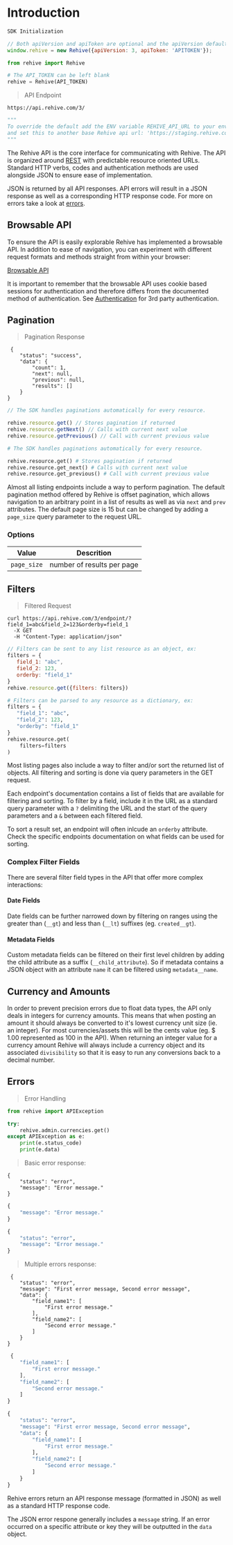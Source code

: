 # Introduction

```javascript
SDK Initialization

// Both apiVersion and apiToken are optional and the apiVersion defaults to 3
window.rehive = new Rehive({apiVersion: 3, apiToken: 'APITOKEN'});
```

```python
from rehive import Rehive

# The API_TOKEN can be left blank
rehive = Rehive(API_TOKEN)
```

> API Endpoint

```
https://api.rehive.com/3/
```

```python
"""
To override the default add the ENV variable REHIVE_API_URL to your environment
and set this to another base Rehive api url: 'https://staging.rehive.com/3/'
"""
```


The Rehive API is the core interface for communicating with Rehive. The API is
organized around [REST](https://en.wikipedia.org/wiki/Representational_state_transfer)
with predictable resource oriented URLs. Standard HTTP verbs, codes and authentication
methods are used alongside JSON to ensure ease of implementation.

JSON is returned by all API responses. API errors will result in a JSON response
as well as a corresponding HTTP response code. For more on errors take a look at [errors](/#errors).

## Browsable API

To ensure the API is easily explorable Rehive has implemented a browsable API.
In addition to ease of navigation, you can experiment with different request
formats and methods straight from within your browser:

[Browsable API](https://api.rehive.com/3/)

<aside class="notice">
It is important to remember that the browsable API uses cookie based sessions
for authentication and therefore differs from the documented method of
authentication. See <a href="/#authorization">Authentication</a> for 3rd party authentication.
</aside>


## Pagination

> Pagination Response

```shell
 {
    "status": "success",
    "data": {
        "count": 1,
        "next": null,
        "previous": null,
        "results": []
    }
}

```

```javascript
// The SDK handles paginations automatically for every resource.

rehive.resource.get() // Stores pagination if returned
rehive.resource.getNext() // Calls with current next value
rehive.resource.getPrevious() // Call with current previous value
```

```python
# The SDK handles paginations automatically for every resource.

rehive.resource.get() # Stores pagination if returned
rehive.resource.get_next() # Calls with current next value
rehive.resource.get_previous() # Call with current previous value
```

Almost all listing endpoints include a way to perform pagination. The default pagination method
offered by Rehive is offset pagination, which allows navigation to an arbitrary point in
a list of results as well as via `next` and `prev` attributes. The default page size is 15 but
can be changed by adding a `page_size` query parameter to the request URL.

### Options

Value | Descrition
--- | ---
`page_size` | number of results per page


## Filters

> Filtered Request

```shell
curl https://api.rehive.com/3/endpoint/?field_1=abc&field_2=123&orderby=field_1
  -X GET
  -H "Content-Type: application/json"
```

```javascript
// Filters can be sent to any list resource as an object, ex:
filters = {
   field_1: "abc",
   field_2: 123,
   orderby: "field_1"
}
rehive.resource.get({filters: filters})
```

```python
# Filters can be parsed to any resource as a dictionary, ex:
filters = {
   "field_1": "abc",
   "field_2": 123,
   "orderby": "field_1"
}
rehive.resource.get(
    filters=filters
)
```

Most listing pages also include a way to filter and/or sort the returned list of objects. All filtering
and sorting is done via query parameters in the GET request.

Each endpoint's documentation contains a list of fields that are available for filtering and sorting. To filter
by a field, include it in the URL as a standard query parameter with a `?` delimiting the URL and
the start of the query parameters and a `&` between each filtered field.

To sort a result set, an endpoint will often inlcude an `orderby` attribute. Check the specific endpoints
documentation on what fields can be used for sorting.

### Complex Filter Fields

There are several filter field types in the API that offer more complex interactions:

#### Date Fields

Date fields can be further narrowed down by filtering on ranges using the greater
than (`__gt`) and less than (`__lt`) suffixes (eg. `created__gt`).

#### Metadata Fields

Custom metadata fields can be filtered on their first level children by adding the child
attribute as a suffix (`__child_attribute`). So if metadata contains a JSON object with an attribute `name` it can
be filtered using `metadata__name`.

## Currency and Amounts

In order to prevent precision errors due to float data types, the API only deals in integers for currency amounts.
This means that when posting an amount it should always be converted to it's lowest currency unit size (ie. an integer). For most
currencies/assets this will be the cents value (eg. $ 1.00 represented as 100 in the API). When returning an integer value for
a currency amount Rehive will always include a currency object and its associated `divisibility` so that it is easy to run
any conversions back to a decimal number.

## Errors

> Error Handling

```python
from rehive import APIException

try:
    rehive.admin.currencies.get()
except APIException as e:
    print(e.status_code)
    print(e.data)
```

> Basic error response:

```shell
{
    "status": "error",
    "message": "Error message."
}
```

```javascript
{
    "message": "Error message."
}
```

```python
{
    "status": "error",
    "message": "Error message."
}
```

> Multiple errors response:

```shell
 {
    "status": "error",
    "message": "First error message, Second error message",
    "data": {
        "field_name1": [
            "First error message."
        ],
        "field_name2": [
            "Second error message."
        ]
    }
}
```

```javascript
 {
    "field_name1": [
        "First error message."
    ],
    "field_name2": [
        "Second error message."
    ]
}
```

```python
{
    "status": "error",
    "message": "First error message, Second error message",
    "data": {
        "field_name1": [
            "First error message."
        ],
        "field_name2": [
            "Second error message."
        ]
    }
}
```

Rehive errors return an API response message (formatted in JSON) as well as a standard HTTP response code.

The JSON error respone generally includes a `message` string. If an error occurred on a specific attribute or
key they will be outputted in the `data` object.